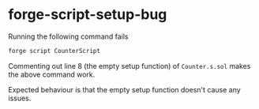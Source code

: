 # forge-script-setup-bug

Running the following command fails
```bash
forge script CounterScript
```

Commenting out line 8 (the empty setup function) of `Counter.s.sol` makes the above command work.

Expected behaviour is that the empty setup function doesn't cause any issues.
